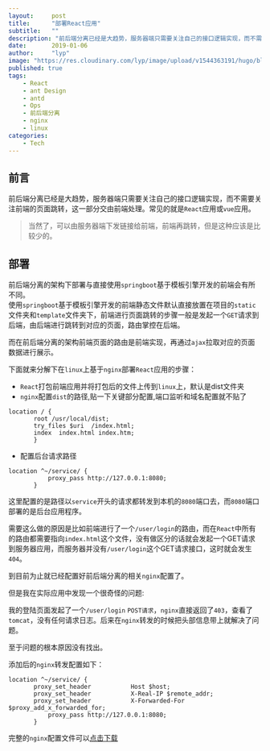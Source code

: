 ```yaml
---
layout:     post 
title:      "部署React应用"
subtitle:   ""
description: "前后端分离已经是大趋势，服务器端只需要关注自己的接口逻辑实现，而不需要关注前端的页面跳转，这一部分交由前端处理。常见的就是React应用或vue应用"
date:       2019-01-06
author:     "lyp"
image: "https://res.cloudinary.com/lyp/image/upload/v1544363191/hugo/blog.github.io/743a4e9227e1f14cb24a1eb6db29e183.jpg"
published: true
tags:
    - React
    - ant Design 
    - antd
    - Ops
    - 前后端分离
    - nginx
    - linux
categories: 
    - Tech
---
```


## 前言
前后端分离已经是大趋势，服务器端只需要关注自己的接口逻辑实现，而不需要关注前端的页面跳转，这一部分交由前端处理。常见的就是``React``应用或``vue``应用。

> 当然了，可以由服务器端下发链接给前端，前端再跳转，但是这种应该是比较少的。

## 部署

前后端分离的架构下部署与直接使用``springboot``基于模板引擎开发的前端会有所不同。  
使用``springboot``基于模板引擎开发的前端静态文件默认直接放置在项目的``static``文件夹和``template``文件夹下，前端进行页面跳转的步骤一般是发起一个``GET``请求到后端，由后端进行跳转到对应的页面，路由掌控在后端。  

而在前后端分离的架构前端页面的路由是前端实现，再通过``ajax``拉取对应的页面数据进行展示。  

下面就来分解下在``linux``上基于``nginx``部署``React``应用的步骤：  

 - ``React``打包前端应用并将打包后的文件上传到``linux``上，默认是dist文件夹  
 - ``nginx``配置``dist``的路径,贴一下关键部分配置,端口监听和域名配置就不贴了  
 
 ```
 location / {
	    root /usr/local/dist;
	    try_files $uri  /index.html;
	    index  index.html index.htm;
        }
 ```  
 
 - 配置后台请求路径  
 
 ```
 location ^~/service/ {
            proxy_pass http://127.0.0.1:8080;
        }
 ```  
 这里配置的是路径以``service``开头的请求都转发到本机的``8080``端口去，而``8080``端口部署的是后台应用程序。  
 
 需要这么做的原因是比如前端进行了一个``/user/login``的路由，而在``React``中所有的路由都需要指向``index.html``这个文件，没有做区分的话就会发起一个GET请求到服务器应用，而服务器并没有``/user/login``这个GET请求接口，这时就会发生``404``。  
 
 到目前为止就已经配置好前后端分离的相关``nginx``配置了。  
 
 但是我在实际应用中发现一个很奇怪的问题:  
 
 我的登陆页面发起了一个``/user/login`` ``POST请求``，``nginx``直接返回了``403``，查看了``tomcat``，没有任何请求日志。后来在``nginx``转发的时候把头部信息带上就解决了问题。  
 
 至于问题的根本原因没有找出。  
 
 添加后的``nginx``转发配置如下：  
 ``` 
 location ^~/service/ {
	    proxy_set_header           Host $host;
        proxy_set_header           X-Real-IP $remote_addr;
        proxy_set_header           X-Forwarded-For $proxy_add_x_forwarded_for;
            proxy_pass http://127.0.0.1:8080;
        }
 ```   
 
 完整的``nginx``配置文件可以[点击下载](https://res.cloudinary.com/lyp/raw/upload/v1546749137/hugo/blog.github.io/tech/nginx.conf)



